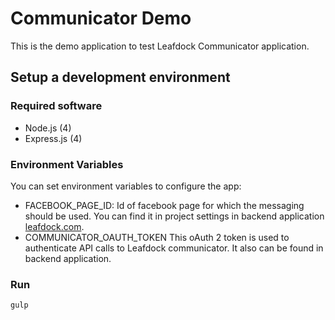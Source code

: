 # Communicator Demo

This is the demo application to test Leafdock Communicator application.

## Setup a development environment
### Required software

- Node.js (4)
- Express.js (4)

### Environment Variables
You can set environment variables to configure the app:
- FACEBOOK_PAGE_ID: Id of facebook page for which the messaging should
be used. You can find it in project settings in backend application
[leafdock.com](leafdock.com).
- COMMUNICATOR_OAUTH_TOKEN This oAuth 2 token is used to authenticate
API calls to Leafdock communicator. It also can be found in backend
application.

### Run
`gulp`
